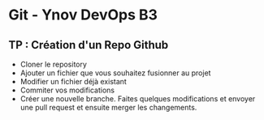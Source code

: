 # Git - Ynov DevOps B3

## TP : Création d'un Repo Github

- Cloner le repository
- Ajouter un fichier que vous souhaitez fusionner au projet
- Modifier un fichier déjà existant
- Commiter vos modifications
- Créer une nouvelle branche. Faites quelques modifications et envoyer une pull request et ensuite merger les changements.
